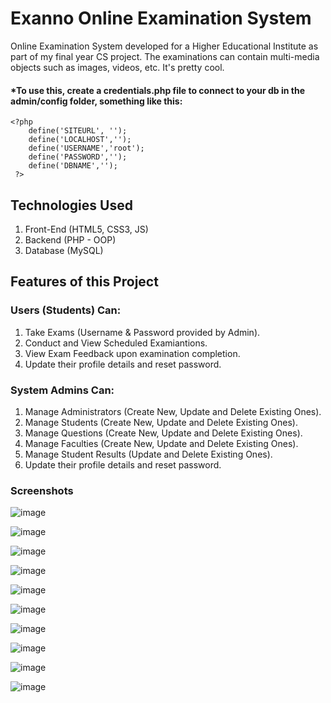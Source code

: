 # Exanno Online Examination System
Online Examination System developed for a Higher Educational Institute as part of my final year CS project. The examinations can contain multi-media objects such as images, videos, etc. It's pretty cool.

#### *To use this, create a credentials.php file to connect to your db in the admin/config folder, something like this:
```
<?php
    define('SITEURL', ''); 
    define('LOCALHOST','');
    define('USERNAME','root');
    define('PASSWORD','');
    define('DBNAME','');
 ?>
 ```

## Technologies Used
1. Front-End (HTML5, CSS3, JS)
2. Backend (PHP - OOP)
3. Database (MySQL)

## Features of this Project

### Users (Students) Can:

1. Take Exams (Username & Password provided by Admin).
2. Conduct and View Scheduled Examiantions.
3. View Exam Feedback upon examination completion.
4. Update their profile details and reset password.

### System Admins Can:

1. Manage Administrators (Create New, Update and Delete Existing Ones).
2. Manage Students (Create New, Update and Delete Existing Ones).
3. Manage Questions (Create New, Update and Delete Existing Ones).
4. Manage Faculties (Create New, Update and Delete Existing Ones).
5. Manage Student Results (Update and Delete Existing Ones).
6. Update their profile details and reset password.

### Screenshots
![image](https://user-images.githubusercontent.com/87696858/212000230-887d0f9a-f6b9-4120-8062-d71d4b5dbbc6.png)

![image](https://user-images.githubusercontent.com/87696858/212000262-091f5b5f-2240-435d-af55-650eef9957b8.png)

![image](https://user-images.githubusercontent.com/87696858/212000285-95480d0b-9ab9-4ebf-a274-99459b12dcfc.png)

![image](https://user-images.githubusercontent.com/87696858/212000310-d1cc0b8c-add3-47ce-97cf-42bf8e5553ef.png)

![image](https://user-images.githubusercontent.com/87696858/212000333-601f54d0-34df-4709-89bc-c0ac592facb9.png)

![image](https://user-images.githubusercontent.com/87696858/212000376-9935e911-58c7-47fa-a44b-aabe29450a6b.png)

![image](https://user-images.githubusercontent.com/87696858/212000399-406dbfb8-be35-44f8-b905-7f161450f728.png)

![image](https://user-images.githubusercontent.com/87696858/212000424-98ad5fd7-e201-4e0b-9b7a-08d1d37704a6.png)

![image](https://user-images.githubusercontent.com/87696858/212000453-81a8ff29-e750-4cab-b31d-c394ba2307a3.png)

![image](https://user-images.githubusercontent.com/87696858/212000481-32f23655-8a85-4445-b7d0-1a8ab34a049d.png)


